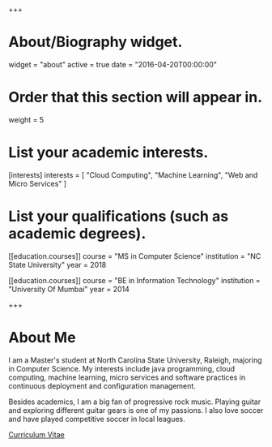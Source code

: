 +++
# About/Biography widget.
widget = "about"
active = true
date = "2016-04-20T00:00:00"

# Order that this section will appear in.
weight = 5

# List your academic interests.
[interests]
  interests = [
    "Cloud Computing",
    "Machine Learning",
    "Web and Micro Services"
  ]

# List your qualifications (such as academic degrees).
[[education.courses]]
  course = "MS in Computer Science"
  institution = "NC State University"
  year = 2018

[[education.courses]]
  course = "BE in Information Technology"
  institution = "University Of Mumbai"
  year = 2014

+++

# About Me

I am a Master's student at North Carolina State University, Raleigh, majoring in Computer Science. My interests include java programming, cloud computing, machine learning, micro services and software practices in continuous deployment and configuration management.  

Besides academics, I am a big fan of progressive rock music. Playing guitar and exploring different guitar gears is one of my passions. I also love soccer and have played competitive soccer in local leagues.  

[Curriculum Vitae](/pdf/cv.pdf)
